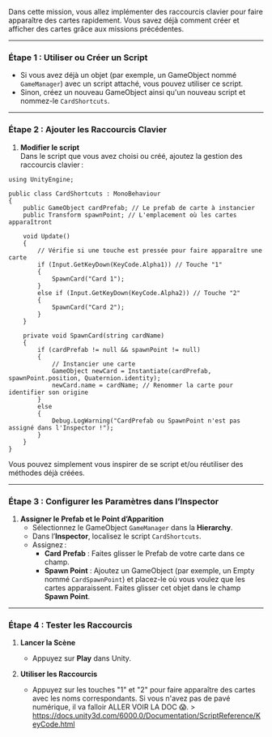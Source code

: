Dans cette mission, vous allez implémenter des raccourcis clavier pour faire apparaître des cartes rapidement. Vous savez déjà comment créer et afficher des cartes grâce aux missions précédentes.

---

### Étape 1 : Utiliser ou Créer un Script

-  Si vous avez déjà un objet (par exemple, un GameObject nommé `GameManager`) avec un script attaché, vous pouvez utiliser ce script.
-  Sinon, créez un nouveau GameObject ainsi qu'un nouveau script et nommez-le `CardShortcuts`.

---

### Étape 2 : Ajouter les Raccourcis Clavier

1. **Modifier le script**  
    Dans le script que vous avez choisi ou créé, ajoutez la gestion des raccourcis clavier :

```
using UnityEngine;

public class CardShortcuts : MonoBehaviour
{
    public GameObject cardPrefab; // Le prefab de carte à instancier
    public Transform spawnPoint; // L'emplacement où les cartes apparaîtront

    void Update()
    {
        // Vérifie si une touche est pressée pour faire apparaître une carte
        if (Input.GetKeyDown(KeyCode.Alpha1)) // Touche "1"
        {
            SpawnCard("Card 1");
        }
        else if (Input.GetKeyDown(KeyCode.Alpha2)) // Touche "2"
        {
            SpawnCard("Card 2");
        }
    }

    private void SpawnCard(string cardName)
    {
        if (cardPrefab != null && spawnPoint != null)
        {
            // Instancier une carte
            GameObject newCard = Instantiate(cardPrefab, spawnPoint.position, Quaternion.identity);
            newCard.name = cardName; // Renommer la carte pour identifier son origine
        }
        else
        {
            Debug.LogWarning("CardPrefab ou SpawnPoint n'est pas assigné dans l'Inspector !");
        }
    }
}

```

Vous pouvez simplement vous inspirer de se script et/ou réutiliser des méthodes déjà créées.

---
### Étape 3 : Configurer les Paramètres dans l’Inspector

1. **Assigner le Prefab et le Point d’Apparition**
    - Sélectionnez le GameObject `GameManager` dans la **Hierarchy**.
    - Dans l’**Inspector**, localisez le script `CardShortcuts`.
    - Assignez :
        - **Card Prefab** : Faites glisser le Prefab de votre carte dans ce champ.
        - **Spawn Point** : Ajoutez un GameObject (par exemple, un Empty nommé `CardSpawnPoint`) et placez-le où vous voulez que les cartes apparaissent. Faites glisser cet objet dans le champ **Spawn Point**.

---

### Étape 4 : Tester les Raccourcis

1. **Lancer la Scène**
    - Appuyez sur **Play** dans Unity.
    
2. **Utiliser les Raccourcis**
    - Appuyez sur les touches "1" et "2" pour faire apparaître des cartes avec les noms correspondants. Si vous n'avez pas de pavé numérique, il va falloir ALLER VOIR LA DOC 😱. > https://docs.unity3d.com/6000.0/Documentation/ScriptReference/KeyCode.html